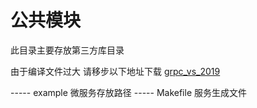 # 公共模块

此目录主要存放第三方库目录

由于编译文件过大
请移步以下地址下载
[grpc_vs_2019](https://download.csdn.net/download/xie1xiao1jun/13646650)

----- example 微服务存放路径
----- Makefile 服务生成文件
